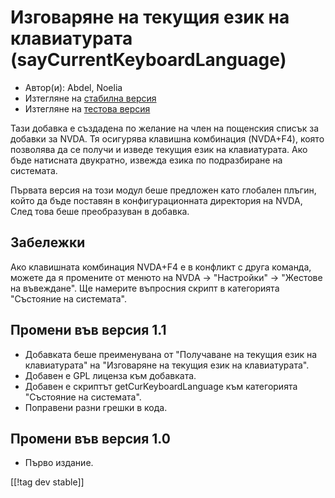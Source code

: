 # Изговаряне на текущия език на клавиатурата (sayCurrentKeyboardLanguage) #

*	 Автор(и): Abdel, Noelia
*	 Изтегляне на [стабилна версия][1]
*	 Изтегляне на [тестова версия][1]

Тази добавка е създадена по желание на член на пощенския списък за добавки
за NVDA. Тя осигурява клавишна комбинация (NVDA+F4), която позволява да се
получи и изведе текущия език на клавиатурата. Ако бъде натисната двукратно,
извежда езика по подразбиране на системата.

Първата версия на този модул беше предложен като глобален плъгин, който да
бъде поставян в конфигурационната директория на NVDA, След това беше
преобразуван в добавка.

## Забележки

Ако клавишната комбинация NVDA+F4 е в конфликт с друга команда, можете да я
промените от менюто на NVDA -> "Настройки" -> "Жестове на въвеждане".  Ще
намерите въпросния скрипт в категорията "Състояние на системата".

## Промени във версия 1.1

*	 Добавката беше преименувана от "Получаване на текущия език на
   клавиатурата" на "Изговаряне на текущия език на клавиатурата".
*	 Добавен е GPL лиценза към добавката.
*	 Добавен е скриптът getCurKeyboardLanguage към категорията "Състояние на
   системата".
*	 Поправени разни грешки в кода.

## Промени във версия 1.0

*	 Първо издание.

[[!tag dev stable]]

[1]: https://addons.nvda-project.org/files/get.php?file=ckbl
